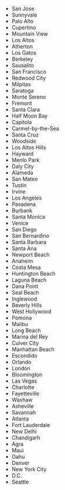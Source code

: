 * San Jose
* Sunnyvale
* Palo Alto
* Cupertino
* Mountain View
* Los Altos
* Atherton
* Los Gatos
* Berkeley
* Sausalito
* San Francisco
* Redwood City
* Milpitas
* Saratoga
* Monte Sereno
* Fremont
* Santa Clara
* Half Moon Bay
* Capitola
* Carmel-by-the-Sea
* Santa Cruz
* Woodside
* Los Altos Hills
* Hayward
* Menlo Park
* Daly City
* Alameda
* San Mateo
* Tustin
* Irvine
* Los Angeles
* Pasadena
* Burbank
* Santa Monica
* Venice
* San Diego
* San Bernardino
* Santa Barbara
* Santa Ana
* Newport Beach
* Anaheim
* Costa Mesa
* Huntington Beach
* Laguna Beach
* Dana Point
* Seal Beach
* Inglewood
* Beverly Hills
* West Hollywood
* Pomona
* Malibu
* Long Beach
* Marina del Rey
* Culver City
* Manhattan Beach
* Escondido
* Orlando
* London
* Bloomington
* Las Vegas
* Charlotte
* Fayetteville
* Waxhaw
* Asheville
* Savannah
* Atlanta
* Fort Lauderdale
* New Delhi
* Chandigarh
* Agra
* Maui
* Oahu
* Denver
* New York City
* D.C.
* Seattle
